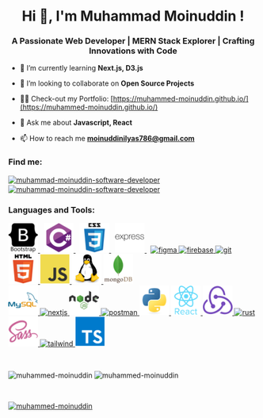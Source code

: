 <h1 align="center">Hi 👋, I'm Muhammad Moinuddin !</h1>
<h3 align="center">A Passionate Web Developer | MERN Stack Explorer | Crafting Innovations with Code</h3>


- 🌱 I’m currently learning **Next.js, D3.js**

- 👯 I’m looking to collaborate on **Open Source Projects**

- 👨‍💻 Check-out my Portfolio: [https://muhammed-moinuddin.github.io/](https://muhammed-moinuddin.github.io/)

- 💬 Ask me about **Javascript, React**

- 📫 How to reach me **moinuddinilyas786@gmail.com**

<h3 align="left">Find me:</h3>

<p align="left">
    <a href="https://linkedin.com/in/muhammad-moinuddin-software-developer" target="blank"><img align="center"
            src="https://raw.githubusercontent.com/rahuldkjain/github-profile-readme-generator/master/src/images/icons/Social/linked-in-alt.svg"
            alt="muhammad-moinuddin-software-developer" height="30" width="40" /></a>
            &nbsp;
    <a href="https://www.freecodecamp.org/moin211" target="blank"><img align="center"
        src="https://design-style-guide.freecodecamp.org/downloads/fcc_secondary_large.svg"
        alt="muhammad-moinuddin-software-developer" height="" width="140" /></a>
</p>


<h3 align="left">Languages and Tools:</h3>

<p align="left"> 
    <a href="https://getbootstrap.com" target="_blank" rel="noreferrer"> <img
            src="https://raw.githubusercontent.com/devicons/devicon/master/icons/bootstrap/bootstrap-plain-wordmark.svg"
            alt="bootstrap" width="60" /> </a> 
            &nbsp;
    <a href="https://www.w3schools.com/cs/" target="_blank"
        rel="noreferrer"><img
            src="https://raw.githubusercontent.com/devicons/devicon/master/icons/csharp/csharp-original.svg"
            alt="csharp" width="60" /> </a>
            &nbsp;
    <a href="https://www.w3schools.com/css/" target="_blank"
        rel="noreferrer"><img
            src="https://raw.githubusercontent.com/devicons/devicon/master/icons/css3/css3-original-wordmark.svg"
            alt="css3" width="60" /> </a>
            &nbsp;
    <a href="https://expressjs.com" target="_blank" rel="noreferrer">
        <img src="https://raw.githubusercontent.com/devicons/devicon/master/icons/express/express-original-wordmark.svg"
            alt="express" width="60" /> </a> 
            &nbsp;
    <a href="https://www.figma.com/" target="_blank"
        rel="noreferrer"> <img src="https://www.vectorlogo.zone/logos/figma/figma-icon.svg" alt="figma" width="60"
         /> </a> <a href="https://firebase.google.com/" target="_blank" rel="noreferrer"> <img
            src="https://www.vectorlogo.zone/logos/firebase/firebase-icon.svg" alt="firebase" width="60" />
    </a> <a href="https://git-scm.com/" target="_blank" rel="noreferrer"> <img
            src="https://www.vectorlogo.zone/logos/git-scm/git-scm-icon.svg" alt="git" width="60" /> </a> <a
        href="https://www.w3.org/html/" target="_blank" rel="noreferrer"> <img
            src="https://raw.githubusercontent.com/devicons/devicon/master/icons/html5/html5-original-wordmark.svg"
            alt="html5" width="60" /> </a> <a href="https://developer.mozilla.org/en-US/docs/Web/JavaScript"
        target="_blank" rel="noreferrer"> <img
            src="https://raw.githubusercontent.com/devicons/devicon/master/icons/javascript/javascript-original.svg"
            alt="javascript" width="60" /> </a> <a href="https://www.linux.org/" target="_blank"
        rel="noreferrer"> <img
            src="https://raw.githubusercontent.com/devicons/devicon/master/icons/linux/linux-original.svg" alt="linux"
            width="60" /> </a> <a href="https://www.mongodb.com/" target="_blank" rel="noreferrer"> <img
            src="https://raw.githubusercontent.com/devicons/devicon/master/icons/mongodb/mongodb-original-wordmark.svg"
            alt="mongodb" width="60" /> </a> <a href="https://www.mysql.com/" target="_blank"
        rel="noreferrer">
        <br>
        <img
            src="https://raw.githubusercontent.com/devicons/devicon/master/icons/mysql/mysql-original-wordmark.svg"
            alt="mysql" width="60" /> </a> <a href="https://nextjs.org/" target="_blank" rel="noreferrer">
        <img src="https://cdn.worldvectorlogo.com/logos/nextjs-2.svg" alt="nextjs" width="60" /> </a> <a
        href="https://nodejs.org" target="_blank" rel="noreferrer"> <img
            src="https://raw.githubusercontent.com/devicons/devicon/master/icons/nodejs/nodejs-original-wordmark.svg"
            alt="nodejs" width="60" /> </a> <a href="https://postman.com" target="_blank" rel="noreferrer">
        <img src="https://www.vectorlogo.zone/logos/getpostman/getpostman-icon.svg" alt="postman" width="60"
         /> </a> <a href="https://www.python.org" target="_blank" rel="noreferrer"> <img
            src="https://raw.githubusercontent.com/devicons/devicon/master/icons/python/python-original.svg"
            alt="python" width="60" /> </a> <a href="https://reactjs.org/" target="_blank" rel="noreferrer">
        <img src="https://raw.githubusercontent.com/devicons/devicon/master/icons/react/react-original-wordmark.svg"
            alt="react" width="60" /> </a> <a href="https://redux.js.org" target="_blank" rel="noreferrer">
        <img src="https://raw.githubusercontent.com/devicons/devicon/master/icons/redux/redux-original.svg" alt="redux"
            width="60" /> </a> <a href="https://www.rust-lang.org" target="_blank" rel="noreferrer"> <img
            src="https://www.rust-lang.org/static/images/rust-logo-blk.svg" alt="rust"
            width="60" /> </a> <a href="https://sass-lang.com" target="_blank" rel="noreferrer"> <img
            src="https://raw.githubusercontent.com/devicons/devicon/master/icons/sass/sass-original.svg" alt="sass"
            width="60" /> </a> <a href="https://tailwindcss.com/" target="_blank" rel="noreferrer"> <img
            src="https://www.vectorlogo.zone/logos/tailwindcss/tailwindcss-icon.svg" alt="tailwind" width="60"
         /> </a> <a href="https://www.typescriptlang.org/" target="_blank" rel="noreferrer"> <img
            src="https://raw.githubusercontent.com/devicons/devicon/master/icons/typescript/typescript-original.svg"
            alt="typescript" width="60" /> </a> </p>
            <br>
            <p>
                <img align="center"
                    src="https://github-readme-stats.vercel.app/api/top-langs?username=muhammed-moinuddin&show_icons=true&locale=en&layout=compact"
                    alt="muhammed-moinuddin" />
                    <img align="center" src="https://github-readme-streak-stats.herokuapp.com/?user=muhammed-moinuddin&"
                    alt="muhammed-moinuddin" />
            </p>
            <br>
<p align="left"> <a href="https://github.com/ryo-ma/github-profile-trophy"><img
    src="https://github-profile-trophy.vercel.app/?username=muhammed-moinuddin" alt="muhammed-moinuddin" /></a>
</p>

